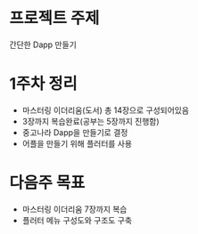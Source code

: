 # 프로젝트 주제
간단한 Dapp 만들기

# 1주차 정리
- 마스터링 이더리움(도서) 총 14장으로 구성되어있음
- 3장까지 복습완료(공부는 5장까지 진행함)
- 중고나라 Dapp을 만들기로 결정
- 어플을 만들기 위해 플러터를 사용

# 다음주 목표
- 마스터링 이더리움 7장까지 복습
- 플러터 메뉴 구성도와 구조도 구축
